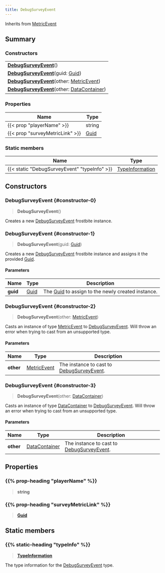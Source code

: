 ```yaml
---
title: DebugSurveyEvent
---
```


Inherits from [MetricEvent](/vext/ref/fb/metricevent)

## Summary

### Constructors

|  |
| --- |
| **[DebugSurveyEvent](#constructor-0)**() |
| **[DebugSurveyEvent](#constructor-1)**(guid: [Guid](/vext/ref/shared/type/guid)) |
| **[DebugSurveyEvent](#constructor-2)**(other: [MetricEvent](/vext/ref/fb/metricevent)) |
| **[DebugSurveyEvent](#constructor-3)**(other: [DataContainer](/vext/ref/shared/type/datacontainer)) |

### Properties

| Name | Type |
| ---- | ---- |
| {{< prop "playerName" >}} | string |
| {{< prop "surveyMetricLink" >}} | [Guid](/vext/ref/shared/type/guid) |

### Static members

| Name | Type |
| ---- | ---- |
| {{< static "DebugSurveyEvent" "typeInfo" >}} | [TypeInformation](/vext/ref/shared/type/typeinformation) |

## Constructors

### DebugSurveyEvent {#constructor-0}

> **DebugSurveyEvent**()

Creates a new [DebugSurveyEvent](/vext/ref/fb/debugsurveyevent) frostbite instance.

### DebugSurveyEvent {#constructor-1}

> **DebugSurveyEvent**(guid: [Guid](/vext/ref/shared/type/guid))

Creates a new [DebugSurveyEvent](/vext/ref/fb/debugsurveyevent) frostbite instance and assigns it the provided [Guid](/vext/ref/shared/type/guid).

#### Parameters

| Name | Type | Description |
| ---- | ---- | ----------- |
| **guid** | [Guid](/vext/ref/shared/type/guid) | The [Guid](/vext/ref/shared/type/guid) to assign to the newly created instance. |

### DebugSurveyEvent {#constructor-2}

> **DebugSurveyEvent**(other: [MetricEvent](/vext/ref/fb/metricevent))

Casts an instance of type [MetricEvent](/vext/ref/fb/metricevent) to [DebugSurveyEvent](/vext/ref/fb/debugsurveyevent). Will throw an error when trying to cast from an unsupported type.

#### Parameters

| Name | Type | Description |
| ---- | ---- | ----------- |
| **other** | [MetricEvent](/vext/ref/fb/metricevent) | The instance to cast to [DebugSurveyEvent](/vext/ref/fb/debugsurveyevent). |

### DebugSurveyEvent {#constructor-3}

> **DebugSurveyEvent**(other: [DataContainer](/vext/ref/shared/type/datacontainer))

Casts an instance of type [DataContainer](/vext/ref/shared/type/datacontainer) to [DebugSurveyEvent](/vext/ref/fb/debugsurveyevent). Will throw an error when trying to cast from an unsupported type.

#### Parameters

| Name | Type | Description |
| ---- | ---- | ----------- |
| **other** | [DataContainer](/vext/ref/shared/type/datacontainer) | The instance to cast to [DebugSurveyEvent](/vext/ref/fb/debugsurveyevent). |

## Properties

### {{% prop-heading "playerName" %}}

> **string**

### {{% prop-heading "surveyMetricLink" %}}

> **[Guid](/vext/ref/shared/type/guid)**

## Static members

### {{% static-heading "typeInfo" %}}

> **[TypeInformation](/vext/ref/shared/type/typeinformation)**

The type information for the [DebugSurveyEvent](/vext/ref/fb/debugsurveyevent) type.

